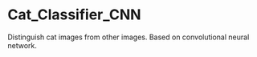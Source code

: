 # Cat_Classifier_CNN
Distinguish cat images from other images. Based on convolutional neural network.
